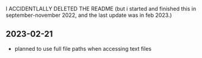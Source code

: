I ACCIDENTLALLY DELETED THE README (but i started and finished this in september-november 2022, and the last update was in feb 2023.)

## 2023-02-21
- planned to use full file paths when accessing text files
